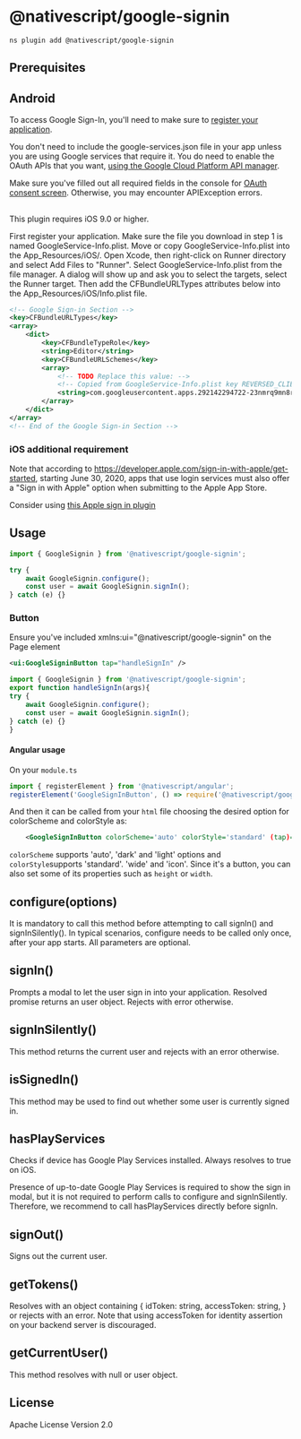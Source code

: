 # @nativescript/google-signin

```cli
ns plugin add @nativescript/google-signin
```

## Prerequisites

## Android

To access Google Sign-In, you'll need to make sure to [register your application](https://firebase.google.com/docs/android/setup).

You don't need to include the google-services.json file in your app unless you are using Google services that require it. You do need to enable the OAuth APIs that you want, [using the Google Cloud Platform API manager](https://console.developers.google.com/).

Make sure you've filled out all required fields in the console for [OAuth consent screen](https://console.developers.google.com/apis/credentials/consent). Otherwise, you may encounter APIException errors.

##

This plugin requires iOS 9.0 or higher.

First register your application.
Make sure the file you download in step 1 is named GoogleService-Info.plist.
Move or copy GoogleService-Info.plist into the App_Resources/iOS/.
Open Xcode, then right-click on Runner directory and select Add Files to "Runner".
Select GoogleService-Info.plist from the file manager.
A dialog will show up and ask you to select the targets, select the Runner target.
Then add the CFBundleURLTypes attributes below into the App_Resources/iOS/Info.plist file.

```xml
<!-- Google Sign-in Section -->
<key>CFBundleURLTypes</key>
<array>
	<dict>
		<key>CFBundleTypeRole</key>
		<string>Editor</string>
		<key>CFBundleURLSchemes</key>
		<array>
			<!-- TODO Replace this value: -->
			<!-- Copied from GoogleService-Info.plist key REVERSED_CLIENT_ID -->
			<string>com.googleusercontent.apps.292142294722-23nmrq9mn8rhpqipjc1bt4qecga3qgsf</string>
		</array>
	</dict>
</array>
<!-- End of the Google Sign-in Section -->
```

### iOS additional requirement

Note that according to https://developer.apple.com/sign-in-with-apple/get-started, starting June 30, 2020, apps that use login services must also offer a "Sign in with Apple" option when submitting to the Apple App Store.

Consider using [this Apple sign in plugin](https://github.com/EddyVerbruggen/nativescript-apple-sign-in)

## Usage

```ts
import { GoogleSignin } from '@nativescript/google-signin';

try {
	await GoogleSignin.configure();
	const user = await GoogleSignin.signIn();
} catch (e) {}
```

### Button

Ensure you've included xmlns:ui="@nativescript/google-signin" on the Page element

```xml
<ui:GoogleSigninButton tap="handleSignIn" />
```

```ts
import { GoogleSignin } from '@nativescript/google-signin';
export function handleSignIn(args){
try {
	await GoogleSignin.configure();
	const user = await GoogleSignin.signIn();
} catch (e) {}
}
```
#### Angular usage
On your `module.ts`
```ts
import { registerElement } from '@nativescript/angular';
registerElement('GoogleSignInButton', () => require('@nativescript/google-signin').GoogleSignInButton);
```

And then it can be called from your `html` file choosing the desired option for colorScheme and colorStyle as:
```xml
	<GoogleSignInButton colorScheme='auto' colorStyle='standard' (tap)="yourGoogleSigninFunction()"></GoogleSignInButton>
```

`colorScheme` supports 'auto', 'dark' and 'light' options and `colorStyle`supports 'standard'. 'wide' and 'icon'. Since it's a button, you can also set some of its properties such as `height` or `width`.

## configure(options)

It is mandatory to call this method before attempting to call signIn() and signInSilently(). In typical scenarios, configure needs to be called only once, after your app starts. All parameters are optional.

## signIn()

Prompts a modal to let the user sign in into your application. Resolved promise returns an user object. Rejects with error otherwise.

## signInSilently()

This method returns the current user and rejects with an error otherwise.

## isSignedIn()

This method may be used to find out whether some user is currently signed in.

## hasPlayServices

Checks if device has Google Play Services installed. Always resolves to true on iOS.

Presence of up-to-date Google Play Services is required to show the sign in modal, but it is not required to perform calls to configure and signInSilently. Therefore, we recommend to call hasPlayServices directly before signIn.

## signOut()

Signs out the current user.

## getTokens()

Resolves with an object containing { idToken: string, accessToken: string, } or rejects with an error. Note that using accessToken for identity assertion on your backend server is discouraged.

## getCurrentUser()

This method resolves with null or user object.

## License

Apache License Version 2.0
